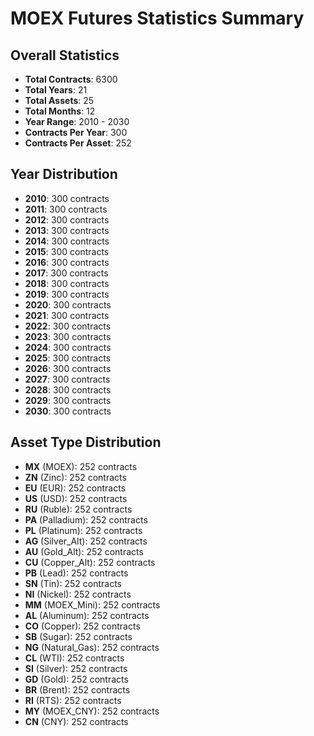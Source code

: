 # MOEX Futures Statistics Summary

## Overall Statistics

- **Total Contracts**: 6300
- **Total Years**: 21
- **Total Assets**: 25
- **Total Months**: 12
- **Year Range**: 2010 - 2030
- **Contracts Per Year**: 300
- **Contracts Per Asset**: 252

## Year Distribution

- **2010**: 300 contracts
- **2011**: 300 contracts
- **2012**: 300 contracts
- **2013**: 300 contracts
- **2014**: 300 contracts
- **2015**: 300 contracts
- **2016**: 300 contracts
- **2017**: 300 contracts
- **2018**: 300 contracts
- **2019**: 300 contracts
- **2020**: 300 contracts
- **2021**: 300 contracts
- **2022**: 300 contracts
- **2023**: 300 contracts
- **2024**: 300 contracts
- **2025**: 300 contracts
- **2026**: 300 contracts
- **2027**: 300 contracts
- **2028**: 300 contracts
- **2029**: 300 contracts
- **2030**: 300 contracts

## Asset Type Distribution

- **MX** (MOEX): 252 contracts
- **ZN** (Zinc): 252 contracts
- **EU** (EUR): 252 contracts
- **US** (USD): 252 contracts
- **RU** (Ruble): 252 contracts
- **PA** (Palladium): 252 contracts
- **PL** (Platinum): 252 contracts
- **AG** (Silver_Alt): 252 contracts
- **AU** (Gold_Alt): 252 contracts
- **CU** (Copper_Alt): 252 contracts
- **PB** (Lead): 252 contracts
- **SN** (Tin): 252 contracts
- **NI** (Nickel): 252 contracts
- **MM** (MOEX_Mini): 252 contracts
- **AL** (Aluminum): 252 contracts
- **CO** (Copper): 252 contracts
- **SB** (Sugar): 252 contracts
- **NG** (Natural_Gas): 252 contracts
- **CL** (WTI): 252 contracts
- **SI** (Silver): 252 contracts
- **GD** (Gold): 252 contracts
- **BR** (Brent): 252 contracts
- **RI** (RTS): 252 contracts
- **MY** (MOEX_CNY): 252 contracts
- **CN** (CNY): 252 contracts
